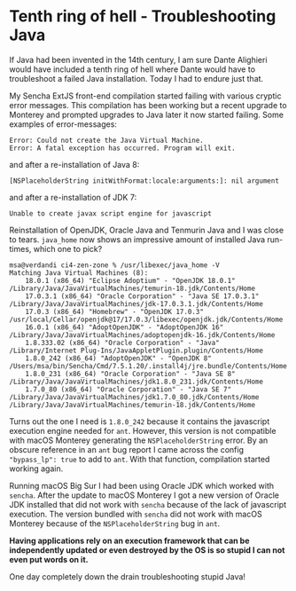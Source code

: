 # Tenth ring of hell - Troubleshooting Java

If Java had been invented in the 14th century, I am sure Dante Alighieri would have included a tenth ring of hell where Dante would have to troubleshoot a failed Java installation. Today I had to endure just that.

My Sencha ExtJS front-end compilation started failing with various cryptic error messages. This compilation has been working but a recent upgrade to Monterey and prompted upgrades to Java later it now started failing. Some examples of error-messages:

```
Error: Could not create the Java Virtual Machine.
Error: A fatal exception has occurred. Program will exit.
```

and after a re-installation of Java 8:

```
[NSPlaceholderString initWithFormat:locale:arguments:]: nil argument
```

and after a re-installation of JDK 7:

```
Unable to create javax script engine for javascript
```

Reinstallation of OpenJDK, Oracle Java and Tenmurin Java and I was close to tears. `java_home` now shows an impressive amount of installed Java run-times, which one to pick?

```
msa@verdandi ci4-zen-zone % /usr/libexec/java_home -V
Matching Java Virtual Machines (8):
    18.0.1 (x86_64) "Eclipse Adoptium" - "OpenJDK 18.0.1" /Library/Java/JavaVirtualMachines/temurin-18.jdk/Contents/Home
    17.0.3.1 (x86_64) "Oracle Corporation" - "Java SE 17.0.3.1" /Library/Java/JavaVirtualMachines/jdk-17.0.3.1.jdk/Contents/Home
    17.0.3 (x86_64) "Homebrew" - "OpenJDK 17.0.3" /usr/local/Cellar/openjdk@17/17.0.3/libexec/openjdk.jdk/Contents/Home
    16.0.1 (x86_64) "AdoptOpenJDK" - "AdoptOpenJDK 16" /Library/Java/JavaVirtualMachines/adoptopenjdk-16.jdk/Contents/Home
    1.8.333.02 (x86_64) "Oracle Corporation" - "Java" /Library/Internet Plug-Ins/JavaAppletPlugin.plugin/Contents/Home
    1.8.0_242 (x86_64) "AdoptOpenJDK" - "OpenJDK 8" /Users/msa/bin/Sencha/Cmd/7.5.1.20/.install4j/jre.bundle/Contents/Home
    1.8.0_231 (x86_64) "Oracle Corporation" - "Java SE 8" /Library/Java/JavaVirtualMachines/jdk1.8.0_231.jdk/Contents/Home
    1.7.0_80 (x86_64) "Oracle Corporation" - "Java SE 7" /Library/Java/JavaVirtualMachines/jdk1.7.0_80.jdk/Contents/Home
/Library/Java/JavaVirtualMachines/temurin-18.jdk/Contents/Home
```

Turns out the one I need is `1.8.0_242` because it contains the javascript execution engine needed for `ant`. However, this version is not compatible with macOS Monterey generating the `NSPlaceholderString` error. By an obscure reference in an `ant` bug report I came across the config `"bypass_lp": true` to add to `ant`. With that function, compilation started working again.

 Running macOS Big Sur I had been using Oracle JDK which worked with `sencha`. After the update to macOS Monterey I got a new version of Oracle JDK installed that did not work with `sencha` because of the lack of javascript execution. The version bundled with `sencha` did not work with macOS Monterey because of the `NSPlaceholderString` bug in `ant`.

**Having applications rely on an execution framework that can be independently updated or even destroyed by the OS is so stupid I can not even put words on it.**

One day completely down the drain troubleshooting stupid Java!